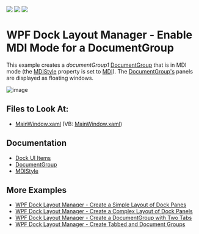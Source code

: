<!-- default badges list -->
![](https://img.shields.io/endpoint?url=https://codecentral.devexpress.com/api/v1/VersionRange/128643552/21.1.5%2B)
[![](https://img.shields.io/badge/Open_in_DevExpress_Support_Center-FF7200?style=flat-square&logo=DevExpress&logoColor=white)](https://supportcenter.devexpress.com/ticket/details/E2190)
[![](https://img.shields.io/badge/📖_How_to_use_DevExpress_Examples-e9f6fc?style=flat-square)](https://docs.devexpress.com/GeneralInformation/403183)
<!-- default badges end -->
# WPF Dock Layout Manager - Enable MDI Mode for a DocumentGroup

This example creates a _documentGroup1_ [DocumentGroup](https://docs.devexpress.com/WPF/DevExpress.Xpf.Docking.DocumentGroup) that is in MDI mode (the [MDIStyle](https://docs.devexpress.com/WPF/DevExpress.Xpf.Docking.DocumentGroup#mdi-style) property is set to [MDI](https://docs.devexpress.com/WPF/DevExpress.Xpf.Docking.MDIStyle)). The [DocumentGroup's](https://docs.devexpress.com/WPF/DevExpress.Xpf.Docking.DocumentGroup) panels are displayed as floating windows.

![image](https://user-images.githubusercontent.com/12169834/173898789-2efb414f-67f8-4051-a8b3-e5102d7501e7.png)

<!-- default file list -->
## Files to Look At:

* [MainWindow.xaml](./CS/DocumentGroup_MDI_Ex/MainWindow.xaml) (VB: [MainWindow.xaml](./VB/DocumentGroup_MDI_Ex/MainWindow.xaml))
<!-- default file list end -->

## Documentation

- [Dock UI Items](https://docs.devexpress.com/WPF/7209/controls-and-libraries/layout-management/dock-windows/dock-items)
- [DocumentGroup](https://docs.devexpress.com/WPF/DevExpress.Xpf.Docking.DocumentGroup)
- [MDIStyle](https://docs.devexpress.com/WPF/DevExpress.Xpf.Docking.DocumentGroup#mdi-style)

## More Examples

- [WPF Dock Layout Manager - Create a Simple Layout of Dock Panes](https://github.com/DevExpress-Examples/how-to-create-a-simple-layout-of-dock-panes-e1600)
- [WPF Dock Layout Manager - Create a Complex Layout of Dock Panels](https://github.com/DevExpress-Examples/how-to-create-a-complex-layout-of-dock-panels-e1663)
- [WPF Dock Layout Manager - Сreate a DocumentGroup with Two Tabs](https://github.com/DevExpress-Examples/how-to-create-a-documentgroup-with-two-tabs-e1670)
- [WPF Dock Layout Manager - Create Tabbed and Document Groups](https://github.com/DevExpress-Examples/how-to-create-a-tabbedgroup-and-documentgroup-groups-e1656)
